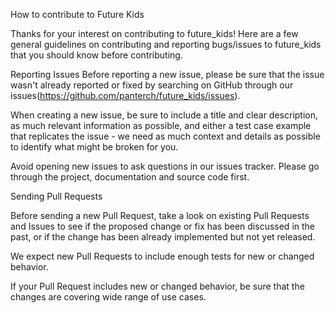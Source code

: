 How to contribute to Future Kids

Thanks for your interest on contributing to future_kids! Here are a few general guidelines on contributing and reporting bugs/issues to future_kids that you should know before contributing.

Reporting Issues
Before reporting a new issue, please be sure that the issue wasn't already reported or fixed by searching on GitHub through our issues(https://github.com/panterch/future_kids/issues).

When creating a new issue, be sure to include a title and clear description, as much relevant information as possible, and either a test case example that replicates the issue - we need as much context and details as possible to identify what might be broken for you.

Avoid opening new issues to ask questions in our issues tracker. Please go through the project, documentation and source code first.


Sending Pull Requests

Before sending a new Pull Request, take a look on existing Pull Requests and Issues to see if the proposed change or fix has been discussed in the past, or if the change has been already implemented but not yet released.

We expect new Pull Requests to include enough tests for new or changed behavior.

If your Pull Request includes new or changed behavior, be sure that the changes are covering wide range of use cases.